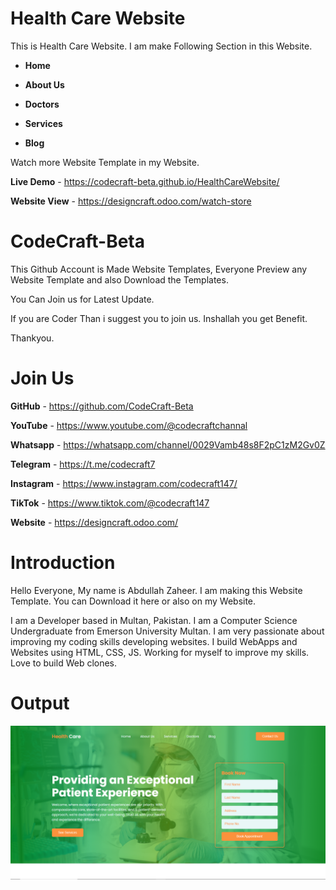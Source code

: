 # Health Care Website
This is Health Care Website. I am make Following Section in this Website.

+ **Home**

+ **About Us**

+ **Doctors**

+ **Services**

+ **Blog**

Watch more Website Template in my Website.

**Live Demo** - https://codecraft-beta.github.io/HealthCareWebsite/

**Website View** - https://designcraft.odoo.com/watch-store

# CodeCraft-Beta

This Github Account is Made Website Templates, Everyone Preview any Website Template and also Download the Templates.

You Can Join us for Latest Update. 

If you are Coder Than i suggest you to join us. Inshallah you get Benefit.

Thankyou.

# Join Us

**GitHub** - https://github.com/CodeCraft-Beta

**YouTube** - https://www.youtube.com/@codecraftchannal

**Whatsapp** - https://whatsapp.com/channel/0029Vamb48s8F2pC1zM2Gv0Z

**Telegram**  - https://t.me/codecraft7

**Instagram** - https://www.instagram.com/codecraft147/

**TikTok** - https://www.tiktok.com/@codecraft147

**Website** - https://designcraft.odoo.com/

# Introduction

Hello Everyone, My name is Abdullah Zaheer. I am making this Website Template. You can Download it here or also on my Website.

I am a Developer based in Multan, Pakistan. I am a Computer Science Undergraduate from Emerson University Multan. I am very passionate about improving my coding skills developing websites. I build WebApps and Websites using HTML, CSS, JS. Working for myself to improve my skills. Love to build Web clones.

# Output
![Image](https://github.com/CodeCraft-Beta/HealthCareWebsite/blob/main/Website%20Front%20Page.png?raw=true)


